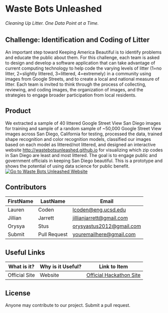 # Waste Bots Unleashed
###### Cleaning Up Litter. One Data Point at a Time.


## Challenge: Identification and Coding of Litter
An important step toward Keeping America Beautiful is to identify problems and educate the public about them. For this challenge, each team is asked to design and develop a software application that can take advantage of current computing technology to help code the varying levels of litter (1=no litter, 2=slightly littered, 3=littered, 4=extremely) in a community using images from Google Streets, and to create a local and national measure of litter. Each team is invited to think through the process of collecting, reviewing, and coding images, the organization of images, and the strategies to engage broader participation from local residents. 

## Product
We extracted a sample of 40 littered Google Street View San Diego images for training and sample of a random sample of ~50,000 Google Street View images across San Diego, California for testing, processed the data, trained shape recognition and color recognition models, classified our images based on each model as littered/not littered, and designed an interactive website http://wastebotsunleashed.github.io for visualizing which zip codes in San Diego are least and most littered. The goal is to engage public and government officials in keeping San Diego beautiful. This is a prototype and shows the potential of using data science for public benefit.
</br>
<a href="http://wastebotsunleased.github.io/">
<img src="https://github.com/wastebotsunleashed/wastebotsunleashed.github.io/blob/master/Images/dashboard_title.PNG" alt="Go to Waste Bots Unleashed Website">
</a>

## Contributors
FirstName | LastName | Email
--- | --- | ---
Lauren  |  Coden  | <lcoden@eng.ucsd.edu>
Jillian  | Jarrett  |  <jillianjarrett@gmail.com>
Orysya  |  Stus | <orysyastus2012@gmail.com>
Submit  |  Pull Request | <youremailhere@gmail.com>

## Useful Links
What is it? | Why is it Useful? | Link to Item
--- | --- | ---
Official Site | Website |  [Official Hackathon Site](http://sandiegohackathon.org/us/san-diego-womens-hackathon--csusm "Official Site")

## License
Anyone may contribute to our project. Submit a pull request. 

